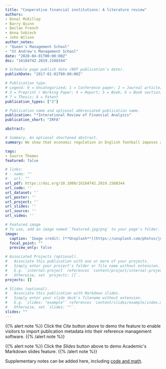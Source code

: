 ```yaml
---
title: "Cooperative financial institutions: A literature review"
authors:
- Donal McKillop 
- Barry Quinn
- Declan French
- Anna Sobiech
- John Wilson
author_notes:
- "Queen's Management School"
- "St Andrew's Management School"
date: "2020-04-01T00:00:00Z"
doi: "16184742.2019.1588344"

# Schedule page publish date (NOT publication's date).
publishDate: "2017-01-01T00:00:00Z"

# Publication type.
# Legend: 0 = Uncategorized; 1 = Conference paper; 2 = Journal article;
# 3 = Preprint / Working Paper; 4 = Report; 5 = Book; 6 = Book section;
# 7 = Thesis; 8 = Patent
publication_types: ["2"]

# Publication name and optional abbreviated publication name.
publication: "*Interational Review of Financial Analysis"
publication_short: "IRFA"

abstract:

# Summary. An optional shortened abstract.
summary: We show that economic regulation in English football imposes an "unfair" advantage to the sporting elite, potentially undermining competitiveness and sporting productivity.

tags:
- Source Themes
featured: false

# links:
# - name: ""
#   url: ""
url_pdf: https://doi.org/10.1080/16184742.2019.1588344
url_code: ''
url_dataset: ''
url_poster: ''
url_project: ''
url_slides: ''
url_source: ''
url_video: ''

# Featured image
# To use, add an image named `featured.jpg/png` to your page's folder. 
image:
  caption: 'Image credit: [**Unsplash**](https://unsplash.com/photos/jdD8gXaTZsc)'
  focal_point: ""
  preview_only: false

# Associated Projects (optional).
#   Associate this publication with one or more of your projects.
#   Simply enter your project's folder or file name without extension.
#   E.g. `internal-project` references `content/project/internal-project/index.md`.
#   Otherwise, set `projects: []`.
projects: []

# Slides (optional).
#   Associate this publication with Markdown slides.
#   Simply enter your slide deck's filename without extension.
#   E.g. `slides: "example"` references `content/slides/example/index.md`.
#   Otherwise, set `slides: ""`.
slides: ""
---
```


{{% alert note %}}
Click the *Cite* button above to demo the feature to enable visitors to import publication metadata into their reference management software.
{{% /alert note %}}

{{% alert note %}}
Click the *Slides* button above to demo Academic's Markdown slides feature.
{{% /alert note %}}

Supplementary notes can be added here, including [code and math](https://sourcethemes.com/academic/docs/writing-markdown-latex/).
